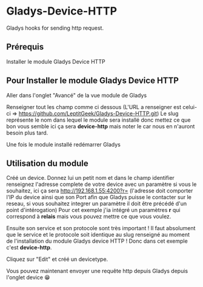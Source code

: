 # Gladys-Device-HTTP
Gladys hooks for sending http request.

## Prérequis

Installer le module Gladys Device HTTP


## Pour Installer le module Gladys Device HTTP

Aller dans l'onglet "Avancé" de la vue module de Gladys

Renseigner tout les champ comme ci dessous (L'URL a renseigner est celui-ci => https://github.com/LeptitGeek/Gladys-Device-HTTP.git) Le slug représente le nom dans lequel le module sera installé donc mettez ce que bon vous semble ici ça sera **device-http** mais noter le car nous en n'auront besoin plus tard.

Une fois le module installé redémarrer Gladys

## Utilisation du module

Créé un device. Donnez lui un petit nom et dans le champ identifier renseignez l'adresse complete de votre device avec un paramètre si vous le souhaitez, ici ça sera http://192.168.1.55:4200?r= (l'adresse doit comporter l'IP du device ainsi que son Port afin que Gladys puisse le contacter sur le reseau, si vous souhaitez integrer un paramètre il doit être précédé d'un point d'intérogation) 
Pour cet exemple j'ia intégré un paramètres **r** qui correspond à **relais** mais vous pouvez mettre ce que vous voulez.

Ensuite son service et son protocole sont très important ! Il faut absolument que le service et le protocole soit identique au slug renseigné au moment de l'installation du module Gladys device HTTP ! Donc dans cet exemple c'est **device-http**.

Cliquez sur "Edit" et créé un devicetype.

Vous pouvez maintenant envoyer une requête http depuis Gladys depuis l'onglet device 😁
